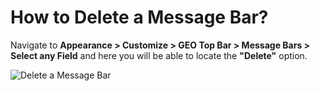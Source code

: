 # How to Delete a Message Bar?

Navigate to **Appearance > Customize > GEO Top Bar > Message Bars > Select any Field** and here you will be able to locate the **"Delete"** option.

![Delete a Message Bar](http://res.cloudinary.com/mypreview/image/upload/v1492392745/delete-message-bar_iwossn.gif)
